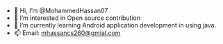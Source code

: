 - 👋 Hi, I’m @MohammedHassan07
- 👀 I’m interested in Open source contribution
- 🌱 I’m currently learning Android application development in using java.
- 📫 Email: mhassancs260@gmial.com

<!---
MohammedHassan07/MohammedHassan07 is a ✨ special ✨ repository because its `README.md` (this file) appears on your GitHub profile.
You can click the Preview link to take a look at your changes.
--->
